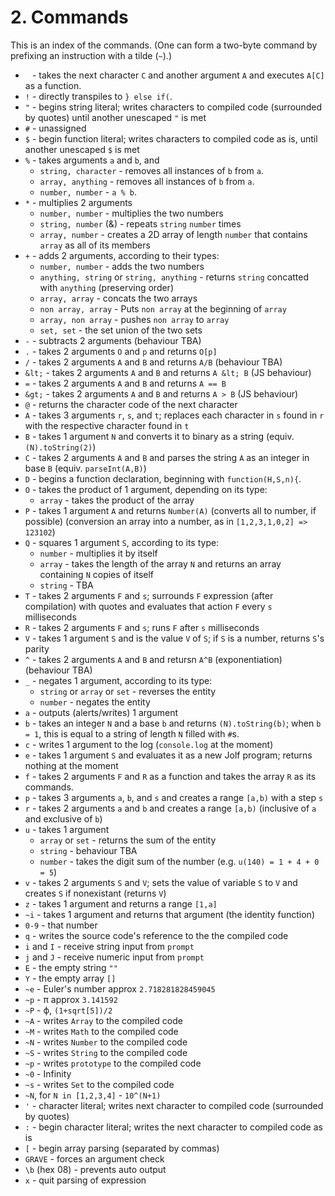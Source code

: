 # 2. Commands
This is an index of the commands.
(One can form a two-byte command by prefixing an instruction with a tilde (`~`).)

 * ` ` - takes the next character `C` and another argument `A` and executes `A[C]` as a function.
 * `!` - directly transpiles to `} else if(`.
 * `"` - begins string literal; writes characters to compiled code (surrounded by quotes) until another unescaped `"` is met
 * `#` - unassigned
 * `$` - begin function literal; writes characters to compiled code as is, until another unescaped `$` is met
 * `%` - takes arguments `a` and `b`, and
   * `string, character` - removes all instances of `b` from `a`.
   * `array, anything` - removes all instances of `b` from `a`.
   * `number, number` - `a % b`.
 * `*` - multiplies 2 arguments
   * `number, number` - multiplies the two numbers
   * `string, number` (&) - repeats `string` `number` times
   * `array, number` - creates a 2D array of length `number` that contains `array` as all of its members
 * `+` - adds 2 arguments, according to their types:
   * `number, number` - adds the two numbers
   * `anything, string` or `string, anything` - returns `string` concatted with `anything` (preserving order)
   * `array, array` - concats the two arrays
   * `non array, array` - Puts `non array` at the beginning of `array`
   * `array, non array` - pushes `non array` to `array`
   * `set, set` - the set union of the two sets
 * `-` - subtracts 2 arguments (behaviour TBA)
 * `.` - takes 2 arguments `O` and `p` and returns `O[p]`
 * `/` - takes 2 arguments `A` and `B` and returns `A/B` (behaviour TBA)
 * `&lt;` - takes 2 arguments `A` and `B` and returns `A &lt; B` (JS behaviour)
 * `=` - takes 2 arguments `A` and `B` and returns `A == B`
 * `&gt;` - takes 2 arguments `A` and `B` and returns `A > B` (JS behaviour)
 * `@` - returns the character code of the next character
 * `A` - takes 3 arguments `r`, `s`, and `t`; replaces each character in `s` found in `r` with the respective character found in `t`
 * `B` - takes 1 argument `N` and converts it to binary as a string (equiv. `(N).toString(2)`)
 * `C` - takes 2 arguments `A` and `B` and parses the string `A` as an integer in base `B` (equiv. `parseInt(A,B)`)
 * `D` - begins a function declaration, beginning with `function(H,S,n){`.
 * `O` - takes the product of 1 argument, depending on its type:
   * `array` - takes the product of the array
 * `P` - takes 1 argument `A` and returns `Number(A)` (converts all to number, if possible) (conversion an array into a number, as in `[1,2,3,1,0,2] => 123102`)
 * `Q` - squares 1 argument `S`, according to its type:
   * `number` - multiplies it by itself
   * `array` - takes the length of the array `N` and returns an array containing `N` copies of itself
   * `string` - TBA
 * `T` - takes 2 arguments `F` and `s`; surrounds `F` expression (after compilation) with quotes and evaluates that action `F` every `s` milliseconds
 * `R` - takes 2 arguments `F` and `s`; runs `F` after `s` milliseconds
 * `V` - takes 1 argument `S` and is the value `V` of `S`; if `S` is a number, returns `S`'s parity
 * `^` - takes 2 arguments `A` and `B` and retursn `A^B` (exponentiation) (behaviour TBA)
 * `_` - negates 1 argument, according to its type:
   * `string` or `array` or `set` - reverses the entity
   * `number` - negates the entity
 * `a` - outputs (alerts/writes) 1 argument
 * `b` - takes an integer `N` and a base `b` and returns `(N).toString(b)`; when `b = 1`, this is equal to a string of length `N` filled with `#`s.
 * `c` - writes 1 argument to the log (`console.log` at the moment)
 * `e` - takes 1 argument `S` and evaluates it as a new Jolf program; returns nothing at the moment
 * `f` - takes 2 arguments `F` and `R` as a function and takes the array `R` as its commands.
 * `p` - takes 3 arguments `a`, `b`, and `s` and creates a range `[a,b)` with a step `s`
 * `r` - takes 2 arguments `a` and `b` and creates a range `[a,b)` (inclusive of `a` and exclusive of `b`)
 * `u` - takes 1 argument
   * `array` or `set` - returns the sum of the entity
   * `string` - behaviour TBA
   * `number` - takes the digit sum of the number (e.g. `u(140) = 1 + 4 + 0 = 5`)
 * `v` - takes 2 arguments `S` and `V`; sets the value of variable `S` to `V` and creates `S` if nonexistant (returns `V`)
 * `z` - takes 1 argument and returns a range `[1,a]`
 * `~i` - takes 1 argument and returns that argument (the identity function)
 * `0-9` - that number
 * `q` - writes the source code's reference to the the compiled code
 * `i` and `I` - receive string input from `prompt`
 * `j` and `J` - receive numeric input from `prompt`
 * `E` - the empty string `""`
 * `Y` - the empty array `[]`
 * `~e` - Euler's number approx `2.718281828459045`
 * `~p` - &pi; approx `3.141592`
 * `~P` - &varphi;, `(1+sqrt[5])/2`
 * `~A` - writes `Array` to the compiled code
 * `~M` - writes `Math` to the compiled code
 * `~N` - writes `Number` to the compiled code
 * `~S` - writes `String` to the compiled code
 * `~p` - writes `prototype` to the compiled code
 * `~0` - Infinity
 * `~s` - writes `Set` to the compiled code
 * `~N`, for `N in [1,2,3,4]` - `10^(N+1)`
 * `'` - character literal; writes next character to compiled code (surrounded by quotes)
 * `:` - begin character literal; writes the next character to compiled code as is
 * `[` - begin array parsing (separated by commas)
 * `GRAVE` - forces an argument check
 * `\b` (hex 08) - prevents auto output
 * `x` - quit parsing of expression
